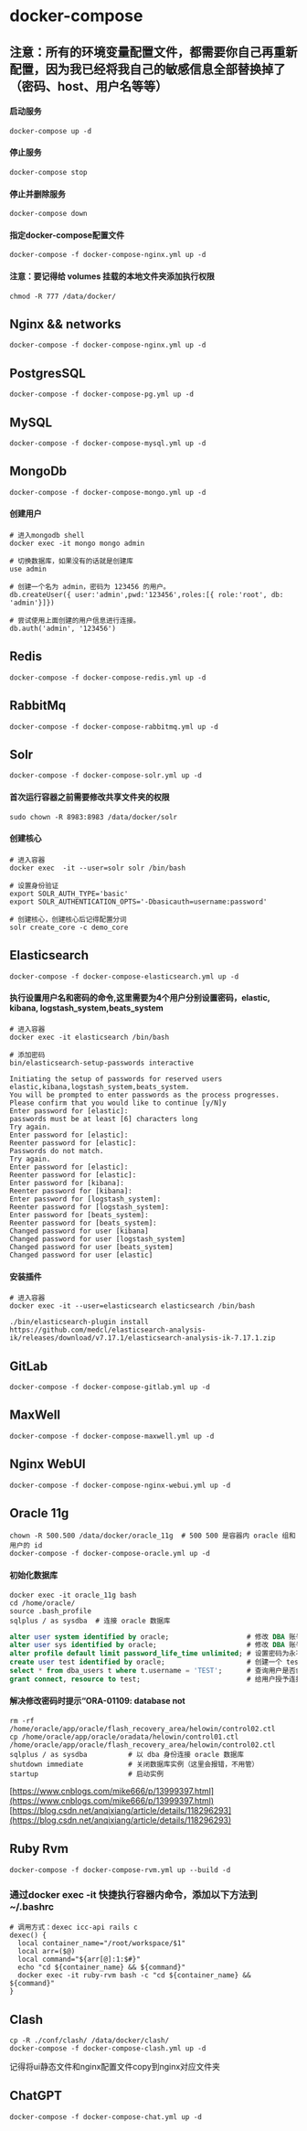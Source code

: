 # docker-compose

## 注意：所有的环境变量配置文件，都需要你自己再重新配置，因为我已经将我自己的敏感信息全部替换掉了（密码、host、用户名等等）

#### 启动服务

```shell
docker-compose up -d
```

#### 停止服务

```shell
docker-compose stop
```

#### 停止并删除服务

```shell
docker-compose down
```

#### 指定docker-compose配置文件

```shell
docker-compose -f docker-compose-nginx.yml up -d
```

#### 注意：要记得给 volumes 挂载的本地文件夹添加执行权限

```shell
chmod -R 777 /data/docker/
```

## Nginx && networks

```shell
docker-compose -f docker-compose-nginx.yml up -d
```

## PostgresSQL

```shell
docker-compose -f docker-compose-pg.yml up -d
```

## MySQL

```shell
docker-compose -f docker-compose-mysql.yml up -d
```

## MongoDb

```shell
docker-compose -f docker-compose-mongo.yml up -d
```

#### 创建用户

```shell
# 进入mongodb shell
docker exec -it mongo mongo admin

# 切换数据库，如果没有的话就是创建库
use admin

# 创建一个名为 admin，密码为 123456 的用户。
db.createUser({ user:'admin',pwd:'123456',roles:[{ role:'root', db: 'admin'}]})

# 尝试使用上面创建的用户信息进行连接。
db.auth('admin', '123456')
```

## Redis

```shell
docker-compose -f docker-compose-redis.yml up -d
```

## RabbitMq

```shell
docker-compose -f docker-compose-rabbitmq.yml up -d
```

## Solr

```shell
docker-compose -f docker-compose-solr.yml up -d
```

#### 首次运行容器之前需要修改共享文件夹的权限

```shell
sudo chown -R 8983:8983 /data/docker/solr
```

#### 创建核心

```shell
# 进入容器
docker exec  -it --user=solr solr /bin/bash

# 设置身份验证
export SOLR_AUTH_TYPE='basic'
export SOLR_AUTHENTICATION_OPTS='-Dbasicauth=username:password'

# 创建核心，创建核心后记得配置分词
solr create_core -c demo_core
```

## Elasticsearch

```shell
docker-compose -f docker-compose-elasticsearch.yml up -d
```

#### 执行设置用户名和密码的命令,这里需要为4个用户分别设置密码，elastic, kibana, logstash_system,beats_system

```shell
# 进入容器
docker exec -it elasticsearch /bin/bash

# 添加密码
bin/elasticsearch-setup-passwords interactive

Initiating the setup of passwords for reserved users elastic,kibana,logstash_system,beats_system.
You will be prompted to enter passwords as the process progresses.
Please confirm that you would like to continue [y/N]y
Enter password for [elastic]:
passwords must be at least [6] characters long
Try again.
Enter password for [elastic]:
Reenter password for [elastic]:
Passwords do not match.
Try again.
Enter password for [elastic]:
Reenter password for [elastic]:
Enter password for [kibana]:
Reenter password for [kibana]:
Enter password for [logstash_system]:
Reenter password for [logstash_system]:
Enter password for [beats_system]:
Reenter password for [beats_system]:
Changed password for user [kibana]
Changed password for user [logstash_system]
Changed password for user [beats_system]
Changed password for user [elastic]
```

#### 安装插件

```shell
# 进入容器
docker exec -it --user=elasticsearch elasticsearch /bin/bash

./bin/elasticsearch-plugin install https://github.com/medcl/elasticsearch-analysis-ik/releases/download/v7.17.1/elasticsearch-analysis-ik-7.17.1.zip
```

## GitLab

```shell
docker-compose -f docker-compose-gitlab.yml up -d
```

## MaxWell

```shell
docker-compose -f docker-compose-maxwell.yml up -d
```

## Nginx WebUI

```shell
docker-compose -f docker-compose-nginx-webui.yml up -d
```

## Oracle 11g

```shell
chown -R 500.500 /data/docker/oracle_11g  # 500 500 是容器内 oracle 组和用户的 id
docker-compose -f docker-compose-oracle.yml up -d
```

#### 初始化数据库

```shell
docker exec -it oracle_11g bash
cd /home/oracle/
source .bash_profile
sqlplus / as sysdba  # 连接 oracle 数据库
```

```sql
alter user system identified by oracle;                   # 修改 DBA 账号的密码
alter user sys identified by oracle;                      # 修改 DBA 账号的密码
alter profile default limit password_life_time unlimited; # 设置密码为永不过期
create user test identified by oracle;                    # 创建一个 test 用户，密码 oracle
select * from dba_users t where t.username = 'TEST';      # 查询用户是否创建成功
grant connect, resource to test;                          # 给用户授予连接和数据权限
```

#### 解决修改密码时提示“ORA-01109: database not

```
rm -rf /home/oracle/app/oracle/flash_recovery_area/helowin/control02.ctl
cp /home/oracle/app/oracle/oradata/helowin/control01.ctl /home/oracle/app/oracle/flash_recovery_area/helowin/control02.ctl
sqlplus / as sysdba          # 以 dba 身份连接 oracle 数据库
shutdown immediate           # 关闭数据库实例（这里会报错，不用管）
startup                      # 启动实例
```

[https://www.cnblogs.com/mike666/p/13999397.html](https://www.cnblogs.com/mike666/p/13999397.html)
[https://blog.csdn.net/anqixiang/article/details/118296293](https://blog.csdn.net/anqixiang/article/details/118296293)

## Ruby Rvm

```shell
docker-compose -f docker-compose-rvm.yml up --build -d
```

### 通过docker exec -it 快捷执行容器内命令，添加以下方法到~/.bashrc

```shell
# 调用方式：dexec icc-api rails c
dexec() {
  local container_name="/root/workspace/$1"
  local arr=($@)
  local command="${arr[@]:1:$#}"
  echo "cd ${container_name} && ${command}"
  docker exec -it ruby-rvm bash -c "cd ${container_name} && ${command}"
}
```

## Clash

```shell
cp -R ./conf/clash/ /data/docker/clash/
docker-compose -f docker-compose-clash.yml up -d
```

记得将ui静态文件和nginx配置文件copy到nginx对应文件夹

## ChatGPT

```shell
docker-compose -f docker-compose-chat.yml up -d
```
